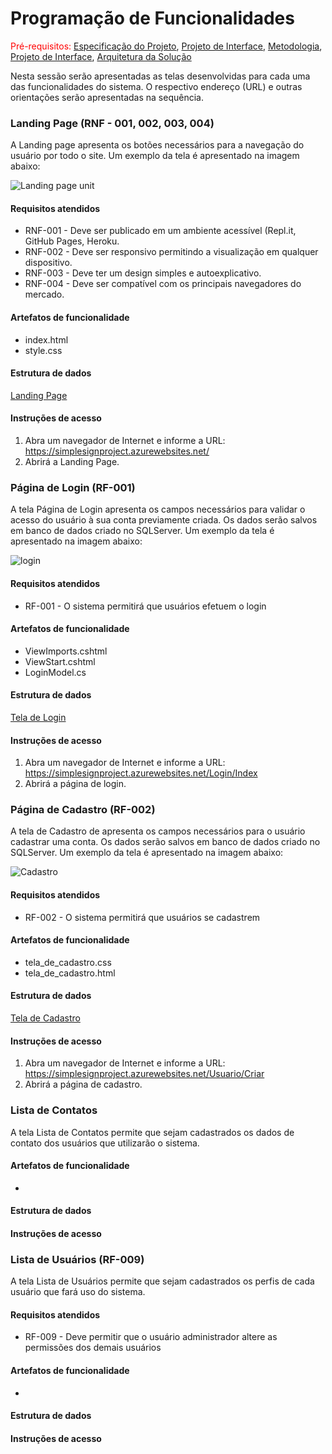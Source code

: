 

# Programação de Funcionalidades

<span style="color:red">Pré-requisitos: <a href="2-Especificação do Projeto.md"> Especificação do Projeto</a></span>, <a href="3-Projeto de Interface.md"> Projeto de Interface</a>, <a href="4-Metodologia.md"> Metodologia</a>, <a href="3-Projeto de Interface.md"> Projeto de Interface</a>, <a href="5-Arquitetura da Solução.md"> Arquitetura da Solução</a>

Nesta sessão serão apresentadas as telas desenvolvidas para cada uma das funcionalidades do sistema. O respectivo endereço (URL) e outras orientações serão apresentadas na sequência.

### Landing Page (RNF - 001, 002, 003, 004)

A Landing page apresenta os botões necessários para a navegação do usuário por todo o site. Um exemplo da tela é apresentado na imagem abaixo:

![Landing page unit](https://user-images.githubusercontent.com/90660755/173153864-40e3895c-c037-4e3d-a33f-5764b24ab7f2.jpeg)


#### Requisitos atendidos
* RNF-001 - Deve ser publicado em um ambiente acessível (Repl.it, GitHub Pages, Heroku.
* RNF-002 - Deve ser responsivo permitindo a visualização em qualquer dispositivo.
* RNF-003 - Deve ter um design simples e autoexplicativo.
* RNF-004 - Deve ser compatível com os principais navegadores do mercado.

#### Artefatos de funcionalidade

* index.html
* style.css

#### Estrutura de dados

[Landing Page](https://github.com/ICEI-PUC-Minas-PMV-ADS/pmv-ads-2022-1-e2-proj-int-t5-Simple_Sign/tree/main/src/landing%20page)




#### Instruções de acesso

1. Abra um navegador de Internet e informe a URL: https://simplesignproject.azurewebsites.net/
2. Abrirá a Landing Page.


### Página de Login (RF-001)

A tela Página de Login apresenta os campos necessários para validar o acesso do usuário à sua conta previamente criada. Os dados serão salvos em banco de dados criado no SQLServer. Um exemplo da tela é apresentado na imagem abaixo:

![login](https://user-images.githubusercontent.com/90660755/173146011-26a4f73c-ff50-4013-84bd-eb9c44a99024.jpeg)

#### Requisitos atendidos
* RF-001 - O sistema permitirá que usuários efetuem o login

#### Artefatos de funcionalidade
* ViewImports.cshtml
* ViewStart.cshtml
* LoginModel.cs

#### Estrutura de dados

[Tela de Login](https://github.com/ICEI-PUC-Minas-PMV-ADS/pmv-ads-2022-1-e2-proj-int-t5-Simple_Sign/blob/main/src/Projeto%20SimpleSign/Views/Login/Index.cshtml)

#### Instruções de acesso

1. Abra um navegador de Internet e informe a URL: https://simplesignproject.azurewebsites.net/Login/Index
2. Abrirá a página de login.

### Página de Cadastro (RF-002)

A tela de Cadastro de apresenta os campos necessários para o usuário cadastrar uma conta. Os dados serão salvos em banco de dados criado no SQLServer. Um exemplo da tela é apresentado na imagem abaixo:

![Cadastro](https://user-images.githubusercontent.com/90660755/173247195-9b973f86-9352-4e8e-b8f3-f9e07e176356.png)


#### Requisitos atendidos
* RF-002 - O sistema permitirá que usuários se cadastrem

#### Artefatos de funcionalidade
* tela_de_cadastro.css
* tela_de_cadastro.html

#### Estrutura de dados

[Tela de Cadastro](https://github.com/ICEI-PUC-Minas-PMV-ADS/pmv-ads-2022-1-e2-proj-int-t5-Simple_Sign/tree/main/src/Tela%20de%20cadastro)

#### Instruções de acesso

1. Abra um navegador de Internet e informe a URL: https://simplesignproject.azurewebsites.net/Usuario/Criar
2. Abrirá a página de cadastro.


### Lista de Contatos

A tela Lista de Contatos permite que sejam cadastrados os dados de contato dos usuários que utilizarão o sistema.

#### Artefatos de funcionalidade
* 

#### Estrutura de dados


#### Instruções de acesso


### Lista de Usuários (RF-009)

A tela Lista de Usuários permite que sejam cadastrados os perfis de cada usuário que fará uso do sistema.

#### Requisitos atendidos
* RF-009 - Deve permitir que o usuário administrador altere as permissões dos demais usuários

#### Artefatos de funcionalidade
*

#### Estrutura de dados


#### Instruções de acesso


